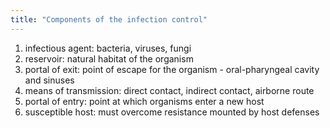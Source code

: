 ```yaml
---
title: "Components of the infection control"
---
```

1) infectious agent: bacteria, viruses, fungi
2) reservoir: natural habitat of the organism
3) portal of exit: point of escape for the organism - oral-pharyngeal cavity and sinuses
4) means of transmission: direct contact, indirect contact, airborne route
5) portal of entry: point at which organisms enter a new host
6) susceptible host: must overcome resistance mounted by host defenses

